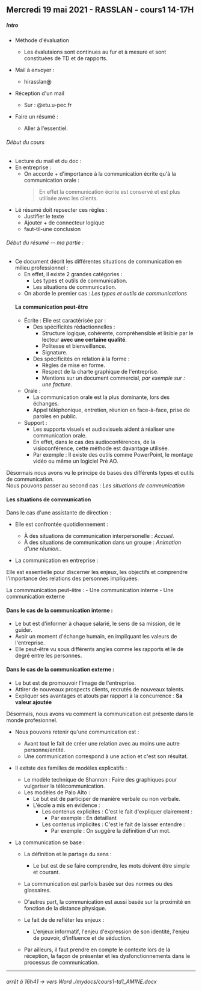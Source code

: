 ## Mercredi 19 mai 2021 - RASSLAN - cours1 14-17H

##### Intro 
- Méthode d'évaluation
    - Les évalutaions sont continues au fur et à mesure et sont constituées de TD et de rapports.
- Mail à envoyer :
     - hirasslan@

-  Réception d'un mail 
    - Sur : @etu.u-pec.fr
    <!-- -  -->

-  Faire un résumé :
    - Aller à l'essentiel.
    <!-- -  -->
<!-- -  -->
<!-- -  -->


###### Début du cours 

- Lecture du mail et du doc :
    <!-- -  -->
    <!-- -  -->
- En entreprise :
    - On accorde + d'importance à la communication écrite qu'à la communication orale :
        > En effet la communication écrite est conservé et est plus utilisée avec les clients. 
- Lé résumé doit repsecter ces règles :
    - Justifier le texte
    - Ajouter + de connecteur logique
    - faut-til-une conclusion
###### Début du résumé -- ma partie :


 
- Ce document décrit les différentes situations de communication en milieu professionnel :
    - En effet, il existe 2 grandes catégories :
        - Les types et outils de communication.
        - Les situations de communication.
    - On aborde le premier cas : *Les types et outils de communications*
    ####  La communication peut-être
    - Écrite : Elle est caractérisée par :
        - Des spécificités rédactionnelles : 
            - Structure logique, cohérente, compréhensible et lisible par le lecteur **avec une certaine qualité**.
            - Politesse et bienveillance.
            - Signature.
        - Des spécificités en relation à la forme :
            - Règles de mise en forme.
            - Respect de la charte graphique de l'entreprise.
            - Mentions sur un document commercial, *par exemple sur : une facture*.
    - Orale :
        - La communication orale est la plus dominante, lors des échanges.
        - Appel téléphonique, entretien, réunion en face-à-face, prise de paroles en public.
    - Support : 
        - Les supports visuels et audiovisuels aident à réaliser une communication orale.
        - En effet, dans le cas des audioconférences, de la visioconférence, cette méthode est davantage utilisée.
        - Par exemple : Il existe des outils comme PowerPoint, le montage vidéo ou même un logiciel Pré AO.



Désormais nous avons vu le principe de bases des différents types et outils de communication.  
Nous pouvons passer au second cas : *Les situations de communication*
#### Les situations de communication

Dans le cas d'une assistante de direction :
- Elle est confrontée quotidiennement :
    - À des situations de communication interpersonelle : *Accueil*.
    - À des situations de communication dans un groupe : *Animation d'une réunion.*.



- La communication en entreprise :

Elle est essentielle pour discerner les enjeux, les objectifs et comprendre l'importance des relations des personnes impliquées.
 
La commmunication peut-être :
    -  Une communication interne
    -  Une communication externe
    
#### Dans le cas de la communication interne :
- Le but est d'informer à chaque salarié, le sens de sa mission, de le guider.
- Avoir un moment d'échange humain, en impliquant les valeurs de l'entreprise.
- Elle peut-être vu sous différents angles comme les rapports et le de degré entre les personnes.



#### Dans le cas de la communication externe :
- Le but est de promouvoir l'image de l'entreprise.
- Attirer de nouveaux prospects clients, recrutés de nouveaux talents.
- Expliquer ses avantages et atouts par rapport à la concurrence : **Sa valeur ajoutée**




Désormais, nous avons vu comment la communication est présente dans le monde profesionnel.



- Nous pouvons retenir qu'une communication est :
    - Avant tout le fait de créer une relation avec au moins une autre personne/entité.
    - Une communication correspond à une action et c'est son résultat.

- Il exitste des familles de modèles explicatifs :
    - Le modèle technique de Shannon : Faire des graphiques pour vulgariser la télécommunication.
    - Les modèles de Palo Alto :
        - Le but est de participer de manière verbale ou non verbale.
        -  L'école a mis en évidence : 
            - Les contenus explicites : C'est le fait d'expliquer clairement : 
                - Par exemple : En détaillant
            - Les contenus implicites : C'est le fait de laisser entendre : 
                - Par exemple : On suggère la définition d'un mot.

- La communication se base :
    - La définition et le partage du sens : 
        - Le but est de se faire comprendre, les mots doivent être simple et courant.


    - La communication est parfois basée sur des normes ou des glossaires.
    - D'autres part, la communication est aussi basée sur la proximité en fonction de la distance physique.
    - Le fait de de refléter les enjeux : 
        - L'enjeux informatif, l'enjeu d'expression de son identité, l'enjeu de pouvoir, d'influence et de séduction.
    

    - Par ailleurs, il faut prendre en compte le contexte lors de la réception, la façon de présenter et les dysfonctionnements dans le processus de communication.  

----------------

 ###### arrêt à 16h41 -> vers Word ./mydocs/cours1-td1_AMINE.docx